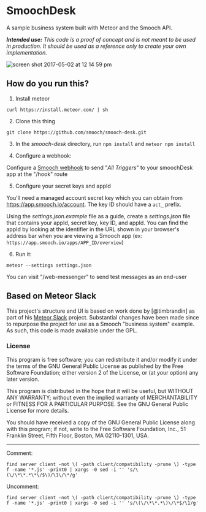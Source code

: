 # SmoochDesk

A sample business system built with Meteor and the Smooch API.

_**Intended use:** This code is a proof of concept and is not meant to be used in production. It should be used as a reference only to create your own implementation._

![screen shot 2017-05-02 at 12 14 59 pm](https://cloud.githubusercontent.com/assets/2235885/25628184/53bf3b0c-2f33-11e7-99f2-1ded2e733c02.png)


## How do you run this?

1. Install meteor

  `curl https://install.meteor.com/ | sh`

2. Clone this thing

  `git clone https://github.com/smooch/smooch-desk.git`

3. In the _smooch-desk_ directory, run `npm install` and `meteor npm install`

4. Configure a webhook:

  Configure a [Smooch webhook](https://app.smooch.io/integrations/webhook) to send "_All Triggers_" to your smoochDesk app at the "/hook" route

5. Configure your secret keys and appId

  You'll need a managed account secret key which you can obtain from https://app.smooch.io/account. The key ID should have a `act_` prefix.

  Using the _settings.json.example_ file as a guide, create a _settings.json_ file that contains your appId, secret key, key ID, and appId. You can find the appId by looking at the identifier in the URL shown in your browser's address bar when you are viewing a Smooch app (ex: `https://app.smooch.io/apps/APP_ID/overview`)

6. Run it:

  `meteor --settings settings.json`

  You can visit "/web-messenger" to send test messages as an end-user

## Based on Meteor Slack

This project's structure and UI is based on work done by [@timbrandin] as part of his [Meteor Slack](https://slides.com/timbrandin/meteor-slack) project. Substantial changes have been made since to repurpose the project for use as a Smooch "business system" example. As such, this code is made available under the GPL.

### License

This program is free software; you can redistribute it and/or
modify it under the terms of the GNU General Public License
as published by the Free Software Foundation; either version 2
of the License, or (at your option) any later version.

This program is distributed in the hope that it will be useful,
but WITHOUT ANY WARRANTY; without even the implied warranty of
MERCHANTABILITY or FITNESS FOR A PARTICULAR PURPOSE.  See the
GNU General Public License for more details.

You should have received a copy of the GNU General Public License
along with this program; if not, write to the Free Software
Foundation, Inc., 51 Franklin Street, Fifth Floor, Boston,
MA  02110-1301, USA.

-------

Comment:
```
find server client -not \( -path client/compatibility -prune \) -type f -name '*.js' -print0 | xargs -0 sed -i '' 's/\(\/\*\*.*\*\/$\)/\1\/\*/g'
```

Uncomment:
```
find server client -not \( -path client/compatibility -prune \) -type f -name '*.js' -print0 | xargs -0 sed -i '' 's/\(\/\*\*.*\)\/\*$/\1/g'
```
